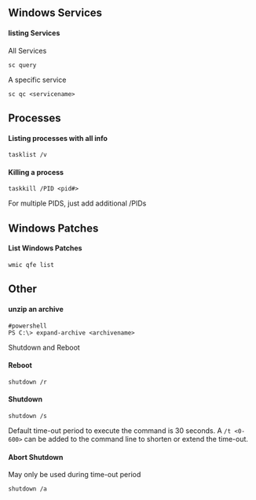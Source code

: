 
## Windows Services

#### listing Services
All Services  
```
sc query
```
A specific service  
```
sc qc <servicename>
```
## Processes
#### Listing processes with all info
```
tasklist /v
```
#### Killing a process
```
taskkill /PID <pid#>
```
For multiple PIDS, just add additional /PIDs  

## Windows Patches
#### List Windows Patches  
```
wmic qfe list
```
## Other
#### unzip an archive
```
#powershell
PS C:\> expand-archive <archivename>
```
Shutdown and Reboot
#### Reboot
```
shutdown /r
```
#### Shutdown
```
shutdown /s
```
Default time-out period to execute the command is 30 seconds.  A `/t <0-600>` can be added to the command line to shorten or extend the time-out.  

#### Abort Shutdown
May only be used during time-out period
```
shutdown /a
```
